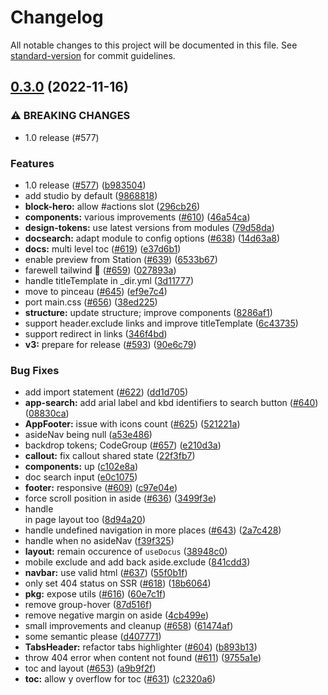 # Changelog

All notable changes to this project will be documented in this file. See [standard-version](https://github.com/conventional-changelog/standard-version) for commit guidelines.

## [0.3.0](https://github.com/nuxtlabs/docus/compare/v0.9.0...v0.3.0) (2022-11-16)


### ⚠ BREAKING CHANGES

* 1.0 release (#577)

### Features

* 1.0 release ([#577](https://github.com/nuxtlabs/docus/issues/577)) ([b983504](https://github.com/nuxtlabs/docus/commit/b983504dabd4df1ae714498f4fc7472c8940ee19))
* add studio by default ([9868818](https://github.com/nuxtlabs/docus/commit/9868818b22b924ceacc4fe54a833449b04e50ace))
* **block-hero:** allow #actions slot ([296cb26](https://github.com/nuxtlabs/docus/commit/296cb26b520f1003dd19848cd6c659c245c198d8))
* **components:** various improvements ([#610](https://github.com/nuxtlabs/docus/issues/610)) ([46a54ca](https://github.com/nuxtlabs/docus/commit/46a54cacdbb66b0c2a7747f458d51f80f001a771))
* **design-tokens:** use latest versions from modules ([79d58da](https://github.com/nuxtlabs/docus/commit/79d58da0a97ffb2684015fb06c0472e7e821c16f))
* **docsearch:** adapt module to config options ([#638](https://github.com/nuxtlabs/docus/issues/638)) ([14d63a8](https://github.com/nuxtlabs/docus/commit/14d63a828790b8ec340d22d964dc93d67f06a98f))
* **docs:** multi level toc ([#619](https://github.com/nuxtlabs/docus/issues/619)) ([e37d6b1](https://github.com/nuxtlabs/docus/commit/e37d6b1603d59bea1f2b075645b6104e5a1e9255))
* enable preview from Station ([#639](https://github.com/nuxtlabs/docus/issues/639)) ([6533b67](https://github.com/nuxtlabs/docus/commit/6533b67ea4d218da8abd518766e786d5216e66df))
* farewell tailwind 👋 ([#659](https://github.com/nuxtlabs/docus/issues/659)) ([027893a](https://github.com/nuxtlabs/docus/commit/027893a1b58301e1a8d1f19005279f17bd4d4981))
* handle titleTemplate in _dir.yml ([3d11777](https://github.com/nuxtlabs/docus/commit/3d11777d4a982a1b94fd11715cdc8e36df232fa2))
* move to pinceau ([#645](https://github.com/nuxtlabs/docus/issues/645)) ([ef9e7c4](https://github.com/nuxtlabs/docus/commit/ef9e7c4002d5885718999b2362b391cddfd1acca))
* port main.css ([#656](https://github.com/nuxtlabs/docus/issues/656)) ([38ed225](https://github.com/nuxtlabs/docus/commit/38ed225d2bb97274a3145e252118fd6f04e10f60))
* **structure:** update structure; improve components ([8286af1](https://github.com/nuxtlabs/docus/commit/8286af1529d480b08a552b84beac652ab649fbfc))
* support header.exclude links and improve titleTemplate ([6c43735](https://github.com/nuxtlabs/docus/commit/6c437354779c103e38ddb312ac0cfb6528833551))
* support redirect in links ([346f4bd](https://github.com/nuxtlabs/docus/commit/346f4bde91dcc4071d12f63a06f128b58999ccf9))
* **v3:** prepare for release ([#593](https://github.com/nuxtlabs/docus/issues/593)) ([90e6c79](https://github.com/nuxtlabs/docus/commit/90e6c79aa5f6355eca5a19f14070db473cce6f5f))


### Bug Fixes

* add import statement ([#622](https://github.com/nuxtlabs/docus/issues/622)) ([dd1d705](https://github.com/nuxtlabs/docus/commit/dd1d7054a256feb6cbfada06fa69e47444fc19f4))
* **app-search:** add arial label and kbd identifiers to search button ([#640](https://github.com/nuxtlabs/docus/issues/640)) ([08830ca](https://github.com/nuxtlabs/docus/commit/08830ca72be02ad395a3011b2d29acaf897e6ded))
* **AppFooter:** issue with icons count ([#625](https://github.com/nuxtlabs/docus/issues/625)) ([521221a](https://github.com/nuxtlabs/docus/commit/521221aee269bf4f97cf82ee0a8689deb2b33f7b))
* asideNav being null ([a53e486](https://github.com/nuxtlabs/docus/commit/a53e4863a9d9e0c6ecef460a05e4cabf1b9df324))
* backdrop tokens; CodeGroup ([#657](https://github.com/nuxtlabs/docus/issues/657)) ([e210d3a](https://github.com/nuxtlabs/docus/commit/e210d3a830ba69e778f0bd5745a2801f3f81a79b))
* **callout:** fix callout shared state ([22f3fb7](https://github.com/nuxtlabs/docus/commit/22f3fb7f5844690e767485a8c8855f265d073038))
* **components:** up ([c102e8a](https://github.com/nuxtlabs/docus/commit/c102e8a636ecb604713cdcc0fa51742e33d5bf7d))
* doc search input ([e0c1075](https://github.com/nuxtlabs/docus/commit/e0c10757b8337a161e9e180e8f07afade904ddf7))
* **footer:** responsive  ([#609](https://github.com/nuxtlabs/docus/issues/609)) ([c97e04e](https://github.com/nuxtlabs/docus/commit/c97e04e8794c2960a31c7429853f5891456bd927))
* force scroll position in aside ([#636](https://github.com/nuxtlabs/docus/issues/636)) ([3499f3e](https://github.com/nuxtlabs/docus/commit/3499f3e4fadd2e04c72b1c4948a7db31a37b283c))
* handle <article> in page layout too ([8d94a20](https://github.com/nuxtlabs/docus/commit/8d94a20b3adfde32e1b183fc8bf274fbc0bb1ded))
* handle undefined navigation in more places ([#643](https://github.com/nuxtlabs/docus/issues/643)) ([2a7c428](https://github.com/nuxtlabs/docus/commit/2a7c428d6e4e99cfc8c2c121da1bdd964369102b))
* handle when no asideNav ([f39f325](https://github.com/nuxtlabs/docus/commit/f39f3254cbe92bd4baf9bb9be0f3e75795022429))
* **layout:** remain occurence of `useDocus` ([38948c0](https://github.com/nuxtlabs/docus/commit/38948c0898e4adc88e3b6e40bbb167480e4c62b3))
* mobile exclude and add back aside.exclude ([841cdd3](https://github.com/nuxtlabs/docus/commit/841cdd3621bd83fc5603d0ba4e14472ffedea4cc))
* **navbar:** use valid html ([#637](https://github.com/nuxtlabs/docus/issues/637)) ([55f0b1f](https://github.com/nuxtlabs/docus/commit/55f0b1f085f50c1a8dc506b3f9bfa7eded3e3c12))
* only set 404 status on SSR ([#618](https://github.com/nuxtlabs/docus/issues/618)) ([18b6064](https://github.com/nuxtlabs/docus/commit/18b6064ca22d4f29a40979f0dad8d8c5c77767b2))
* **pkg:** expose utils ([#616](https://github.com/nuxtlabs/docus/issues/616)) ([60e7c1f](https://github.com/nuxtlabs/docus/commit/60e7c1fab025028efddff97d78209370715564ff))
* remove group-hover ([87d516f](https://github.com/nuxtlabs/docus/commit/87d516f4414723e0ad842e20e9f03e2352d92639))
* remove negative margin on aside ([4cb499e](https://github.com/nuxtlabs/docus/commit/4cb499e9ee97b014e9d40c99a23a615d7b9fed5f))
* small improvements and cleanup ([#658](https://github.com/nuxtlabs/docus/issues/658)) ([61474af](https://github.com/nuxtlabs/docus/commit/61474af11f65aee060a2a15ff4987001ba413980))
* some semantic please ([d407771](https://github.com/nuxtlabs/docus/commit/d407771dd4675e7f002975235c82ad2652c9ae90))
* **TabsHeader:** refactor tabs highlighter ([#604](https://github.com/nuxtlabs/docus/issues/604)) ([b893b13](https://github.com/nuxtlabs/docus/commit/b893b13c7eee1349725dddef06aa0e978438d8d6))
* throw 404 error when content not found ([#611](https://github.com/nuxtlabs/docus/issues/611)) ([9755a1e](https://github.com/nuxtlabs/docus/commit/9755a1ec43600651bcba7ae56e6b467940cda832))
* toc and layout ([#653](https://github.com/nuxtlabs/docus/issues/653)) ([a9b9f2f](https://github.com/nuxtlabs/docus/commit/a9b9f2f32c576ceae97f012db4afcd4745ac3125))
* **toc:** allow y overflow for toc ([#631](https://github.com/nuxtlabs/docus/issues/631)) ([c2320a6](https://github.com/nuxtlabs/docus/commit/c2320a6e55a97dc7a361dbdc584ca86359a968e7))
